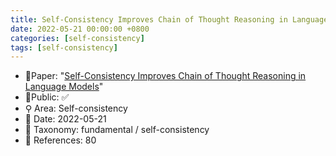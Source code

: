 ```yaml
---
title: Self-Consistency Improves Chain of Thought Reasoning in Language Models
date: 2022-05-21 00:00:00 +0800
categories: [self-consistency]
tags: [self-consistency]
---
```


- 📙Paper: "[Self-Consistency Improves Chain of Thought Reasoning in Language Models](https://semanticscholar.org/paper/Self-Consistency-Improves-Chain-of-Thought-in-Wang-Wei/5f19ae1135a9500940978104ec15a5b8751bc7d2)"
- 🔑Public: ✅
- ⚲ Area: Self-consistency
- 📅 Date: 2022-05-21
- 🔎 Taxonomy: fundamental / self-consistency
- 📝 References: 80
